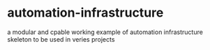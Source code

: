 # automation-infrastructure
a modular and cpable working example of automation infrastructure skeleton to be used in veries projects
